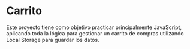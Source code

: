 # Carrito
Este proyecto tiene como objetivo practicar principalmente JavaScript, aplicando toda la lógica para gestionar un carrito de compras utilizando Local Storage para guardar los datos.
